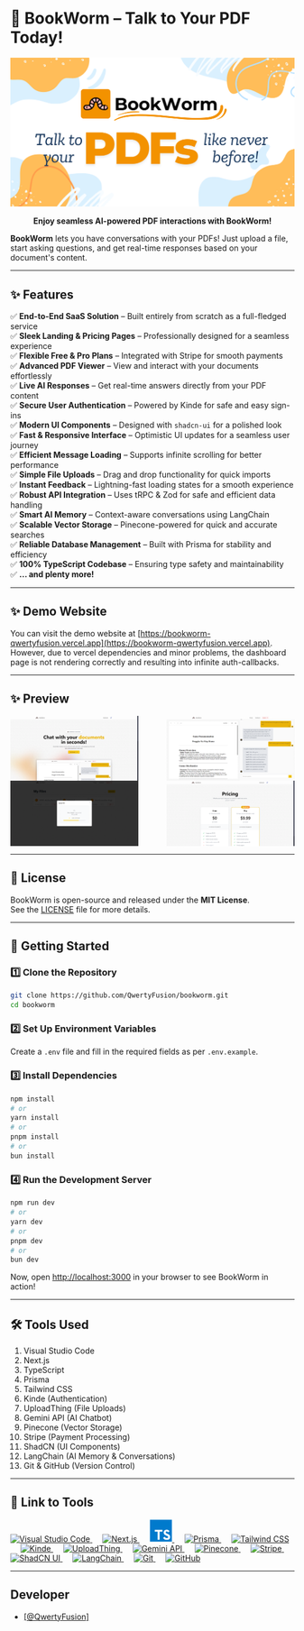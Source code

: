 # 📖 BookWorm – Talk to Your PDF Today!  

![BookWorm](https://github.com/QwertyFusion/bookworm/blob/main/public/thumbnail.png)  
<p align="center"><strong>Enjoy seamless AI-powered PDF interactions with BookWorm!</strong></p>

**BookWorm** lets you have conversations with your PDFs! Just upload a file, start asking questions, and get real-time responses based on your document's content.  


---

## ✨ Features  

✅ **End-to-End SaaS Solution** – Built entirely from scratch as a full-fledged service  
✅ **Sleek Landing & Pricing Pages** – Professionally designed for a seamless experience  
✅ **Flexible Free & Pro Plans** – Integrated with Stripe for smooth payments  
✅ **Advanced PDF Viewer** – View and interact with your documents effortlessly  
✅ **Live AI Responses** – Get real-time answers directly from your PDF content  
✅ **Secure User Authentication** – Powered by Kinde for safe and easy sign-ins  
✅ **Modern UI Components** – Designed with `shadcn-ui` for a polished look  
✅ **Fast & Responsive Interface** – Optimistic UI updates for a seamless user journey  
✅ **Efficient Message Loading** – Supports infinite scrolling for better performance  
✅ **Simple File Uploads** – Drag and drop functionality for quick imports  
✅ **Instant Feedback** – Lightning-fast loading states for a smooth experience  
✅ **Robust API Integration** – Uses tRPC & Zod for safe and efficient data handling  
✅ **Smart AI Memory** – Context-aware conversations using LangChain  
✅ **Scalable Vector Storage** – Pinecone-powered for quick and accurate searches  
✅ **Reliable Database Management** – Built with Prisma for stability and efficiency  
✅ **100% TypeScript Codebase** – Ensuring type safety and maintainability  
✅ **... and plenty more!**  

---

## ✨ Demo Website

You can visit the demo website at [https://bookworm-qwertyfusion.vercel.app](https://bookworm-qwertyfusion.vercel.app). However, due to vercel dependencies and minor problems, the dashboard page is not rendering correctly and resulting into infinite auth-callbacks.

---

## ✨ Preview  

<div style="display: flex; justify-content: space-between;">
  <img src="https://github.com/QwertyFusion/bookworm/blob/main/public/home-preview.jpg" alt="Home Preview" width="45%" />
  <img src="https://github.com/QwertyFusion/bookworm/blob/main/public/dashboard-preview.jpg" alt="Dashboard Preview" width="45%" />
</div>

<div style="display: flex; justify-content: space-between;">
  <img src="https://github.com/QwertyFusion/bookworm/blob/main/public/file-upload-preview.jpg" alt="File Upload Preview" width="45%" />
  <img src="https://github.com/QwertyFusion/bookworm/blob/main/public/pricing-preview.jpg" alt="Pricing Preview" width="45%" />
</div>

---

## 📜 License  

BookWorm is open-source and released under the **MIT License**.  
See the [LICENSE](https://github.com/QwertyFusion/bookworm/blob/main/LICENSE) file for more details.  

---

## 🚀 Getting Started  

### 1️⃣ Clone the Repository  
```bash  
git clone https://github.com/QwertyFusion/bookworm.git  
cd bookworm  
```

### 2️⃣ Set Up Environment Variables  
Create a `.env` file and fill in the required fields as per `.env.example`.  

### 3️⃣ Install Dependencies  
```bash  
npm install  
# or  
yarn install  
# or  
pnpm install  
# or  
bun install  
```

### 4️⃣ Run the Development Server  
```bash  
npm run dev  
# or  
yarn dev  
# or  
pnpm dev  
# or  
bun dev  
```

Now, open [http://localhost:3000](http://localhost:3000) in your browser to see BookWorm in action!  

---

## 🛠 Tools Used  

<ol>
  <li>Visual Studio Code</li>
  <li>Next.js</li>
  <li>TypeScript</li>
  <li>Prisma</li>
  <li>Tailwind CSS</li>
  <li>Kinde (Authentication)</li>
  <li>UploadThing (File Uploads)</li>
  <li>Gemini API (AI Chatbot)</li>
  <li>Pinecone (Vector Storage)</li>
  <li>Stripe (Payment Processing)</li>
  <li>ShadCN (UI Components)</li>
  <li>LangChain (AI Memory & Conversations)</li>
  <li>Git & GitHub (Version Control)</li>
</ol>

---

## 🔗 Link to Tools  

<p align="left">
<a href="https://code.visualstudio.com" target="_blank" rel="noreferrer">
  <img src="https://www.vectorlogo.zone/logos/visualstudio_code/visualstudio_code-icon.svg" alt="Visual Studio Code" width="40" height="40"/>
</a>&emsp;
<a href="https://nextjs.org/" target="_blank" rel="noreferrer">
  <img src="https://marcbruederlin.gallerycdn.vsassets.io/extensions/marcbruederlin/next-icons/0.1.0/1723747598319/Microsoft.VisualStudio.Services.Icons.Default" alt="Next.js" width="40" height="40"/>
</a>&emsp;
<a href="https://www.typescriptlang.org/" target="_blank" rel="noreferrer">
  <img src="https://raw.githubusercontent.com/devicons/devicon/master/icons/typescript/typescript-original.svg" alt="TypeScript" width="40" height="40"/>
</a>&emsp;
<a href="https://www.prisma.io/" target="_blank" rel="noreferrer">
  <img src="https://miro.medium.com/v2/resize:fit:1024/0*VLLYS8MznQJXq-1_.jpg" alt="Prisma" height="40"/>
</a>&emsp;
<a href="https://tailwindcss.com/" target="_blank" rel="noreferrer">
  <img src="https://www.vectorlogo.zone/logos/tailwindcss/tailwindcss-icon.svg" alt="Tailwind CSS" width="40" height="40"/>
</a>&emsp;
<a href="https://kinde.com/" target="_blank" rel="noreferrer">
  <img src="https://encrypted-tbn0.gstatic.com/images?q=tbn:ANd9GcQ-mUyd2xjY5ukfsVpqeKc6d26gIYhyxII6lQ&s" alt="Kinde" width="40" height="40"/>
</a>&emsp;
<a href="https://uploadthing.com/" target="_blank" rel="noreferrer">
  <img src="https://docs.uploadthing.com/apple-icon.png?05d3be2615320439" alt="UploadThing" width="40" height="40"/>
</a>&emsp;
<a href="https://ai.google.dev/" target="_blank" rel="noreferrer">
  <img src="https://pipedream.com/s.v0/app_ArhjGP/logo/orig" alt="Gemini API" width="40" height="40"/>
</a>&emsp;
<a href="https://www.pinecone.io/" target="_blank" rel="noreferrer">
  <img src="https://cdn.prod.website-files.com/63daf1fa1abcbc5e7969d7c9/641e0cf34bb664fa0044863d_pinecone-fav.webp" alt="Pinecone" width="40" height="40"/>
</a>&emsp;
<a href="https://stripe.com/" target="_blank" rel="noreferrer">
  <img src="https://cdn-icons-png.flaticon.com/512/5968/5968382.png" alt="Stripe" width="40"/>
</a>&emsp;
<a href="https://ui.shadcn.com/" target="_blank" rel="noreferrer">
  <img src="https://github.com/shadcn-ui.png" alt="ShadCN UI" width="40" height="40"/>
</a>&emsp;
<a href="https://www.langchain.com/" target="_blank" rel="noreferrer">
  <img src="https://registry.npmmirror.com/@lobehub/icons-static-png/latest/files/dark/langchain.png" alt="LangChain" width="40" height="40"/>
</a>&emsp;
<a href="https://git-scm.com/" target="_blank" rel="noreferrer">
  <img src="https://www.vectorlogo.zone/logos/git-scm/git-scm-icon.svg" alt="Git" width="40" height="40"/>
</a>&emsp;
<a href="https://github.com/" target="_blank" rel="noreferrer">
  <img src="https://uxwing.com/wp-content/themes/uxwing/download/brands-and-social-media/github-white-icon.png" alt="GitHub" width="40" height="40"/>
</a>
</p>

---

<h2>Developer</h2>
<ul>
  <li><a href="https://github.com/QwertyFusion">[@QwertyFusion]</a></li>
</ul>
</body>
